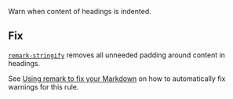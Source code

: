 Warn when content of headings is indented.

## Fix

[`remark-stringify`](https://github.com/remarkjs/remark/tree/HEAD/packages/remark-stringify)
removes all unneeded padding around content in headings.

See [Using remark to fix your Markdown](https://github.com/remarkjs/remark-lint#using-remark-to-fix-your-markdown)
on how to automatically fix warnings for this rule.